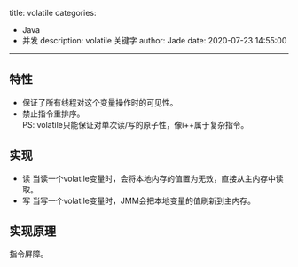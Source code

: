 title: volatile
categories:
  - Java
  - 并发
description: volatile 关键字
author: Jade
date: 2020-07-23 14:55:00
---

## 特性
- 保证了所有线程对这个变量操作时的可见性。
- 禁止指令重排序。  
PS: volatile只能保证对单次读/写的原子性，像i++属于复杂指令。

## 实现
- 读 当读一个volatile变量时，会将本地内存的值置为无效，直接从主内存中读取。
- 写 当写一个volatile变量时，JMM会把本地变量的值刷新到主内存。

## 实现原理
指令屏障。

